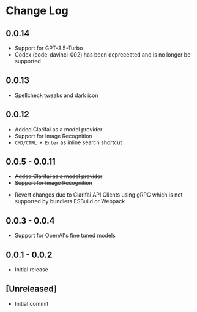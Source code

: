 # Change Log

## 0.0.14

- Support for GPT-3.5-Turbo
- Codex (code-davinci-002) has been depreceated and is no longer be supported

## 0.0.13

- Spellcheck tweaks and dark icon

## 0.0.12

- Added Clarifai as a model provider
- Support for Image Recognition
- `CMD/CTRL + Enter` as inline search shortcut

## 0.0.5 - 0.0.11

<!-- markdownlint-disable -->

- <del>Added Clarifai as a model provider</del>
- <del>Support for Image Recognition</del>
<!-- markdownlint-restore -->

- Revert changes due to Clarifai API Clients using gRPC which is not supported by bundlers ESBuild or Webpack

## 0.0.3 - 0.0.4

- Support for OpenAI's fine tuned models

## 0.0.1 - 0.0.2

- Initial release

## [Unreleased]

- Initial commit
